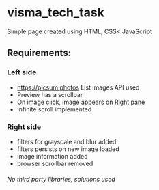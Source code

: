 # visma_tech_task

Simple page created using HTML, CSS< JavaScript

## Requirements:
### Left side

-  https://picsum.photos List images API used
-  Preview has a scrollbar
-  On image click, image appears on Right pane
-  Infinite scroll implemented

### Right side

- filters for grayscale and blur added
- filters persists on new image loaded
- image information added
- browser scrollbar removed

###### No third party libraries, solutions used
